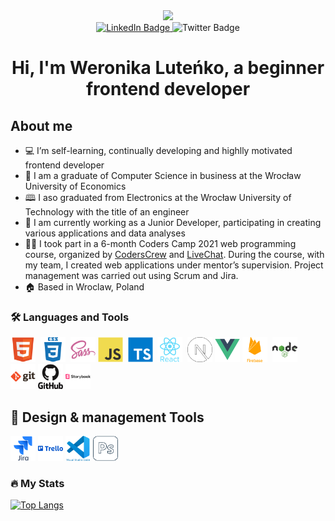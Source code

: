  
<div id="header" align="center">
  <img src="https://i.pinimg.com/originals/9a/68/71/9a68716efc331fcc84e3a4ce5f23d18d.png" width="250"/>
  <div id="badges">
  <a href="https://www.linkedin.com/in/weronikalutenko/">
    <img src="https://img.shields.io/badge/LinkedIn-blue?style=for-the-badge&logo=linkedin&logoColor=white" alt="LinkedIn Badge"/>
    </a>
    <img src="https://img.shields.io/badge/weronika.lutenko@gmail.com-purple?style=for-the-badge&logo=mailr&logoColor=white" alt="Twitter Badge"/>
    <h1>Hi, I'm Weronika Luteńko, a beginner frontend developer</h1>
</div>
</div>


## About me
- 💻 I’m self-learning, continually developing and highlly motivated frontend developer
- 📖 I am a graduate of Computer Science in business at the Wrocław University of Economics
- 🕮 I aso graduated from Electronics at the Wrocław University of Technology with the title of an engineer
- 🤔 I am currently working as a Junior Developer, participating in creating various applications and data analyses
- 👨‍💻 I took part in a 6-month Coders Camp 2021 web programming course, organized by [CodersCrew](https://coderscrew.pl/) and [LiveChat](https://www.livechat.com/). During the course, with my team, I created web applications under mentor’s supervision. Project management was carried out using Scrum and Jira.
- 🏠 Based in Wroclaw, Poland


### :hammer_and_wrench: Languages and Tools
<div> 
  <img src="https://github.com/devicons/devicon/blob/master/icons/html5/html5-original.svg" title="HTML5" alt="HTML" width="40" height="40"/>&nbsp;
   <img src="https://github.com/devicons/devicon/blob/master/icons/css3/css3-plain-wordmark.svg"  title="CSS3" alt="CSS" width="40" height="40"/>&nbsp;
  <img src="https://github.com/devicons/devicon/blob/master/icons/sass/sass-original.svg" title="SAAS" **alt="SAAS" width="40" height="40"/>
  <img src="https://github.com/devicons/devicon/blob/master/icons/javascript/javascript-original.svg" title="JavaScript" alt="JavaScript" width="40" height="40"/>&nbsp;
  <img src="https://github.com/devicons/devicon/blob/master/icons/typescript/typescript-original.svg" title="Typescript" alt="Typescript" width="40" height="40"/>&nbsp;
  <img src="https://github.com/devicons/devicon/blob/master/icons/react/react-original-wordmark.svg" title="React" alt="React" width="40" height="40"/>&nbsp;
  <img src="https://github.com/devicons/devicon/blob/master/icons/nextjs/nextjs-line.svg" title="Next.js" **alt="Next.js" width="40" height="40"/>
  <img src="https://github.com/devicons/devicon/blob/master/icons/vuejs/vuejs-original.svg" title="Vue.js" **alt="Vue.js" width="40" height="40"/>
  <img src="https://github.com/devicons/devicon/blob/master/icons/firebase/firebase-plain-wordmark.svg" title="Firebase" alt="Firebase" width="40" height="40"/>&nbsp;
  <img src="https://github.com/devicons/devicon/blob/master/icons/nodejs/nodejs-original-wordmark.svg" title="NodeJS" alt="NodeJS" width="40" height="40"/>&nbsp;
  <img src="https://github.com/devicons/devicon/blob/master/icons/git/git-original-wordmark.svg" title="Git" **alt="Git" width="40" height="40"/>
  <img src="https://github.com/devicons/devicon/blob/master/icons/github/github-original-wordmark.svg" title="Github" **alt="Github" width="40" height="40"/>
  <img src="https://github.com/devicons/devicon/blob/master/icons/storybook/storybook-original-wordmark.svg" title="Storybook" **alt="Storybook" width="40" height="40"/>
</div>


## 🎨 Design & management Tools

<div>
  <img src="https://github.com/devicons/devicon/blob/master/icons/jira/jira-original-wordmark.svg" title="Jira" **alt="Jira" width="40" height="40"/>
  <img src="https://github.com/devicons/devicon/blob/master/icons/trello/trello-plain-wordmark.svg" title="Trello" **alt="Trello" width="40" height="40"/>
  <img src="https://github.com/devicons/devicon/blob/master/icons/vscode/vscode-original-wordmark.svg" title="VSCode" **alt="VSCode" width="40" height="40"/>
  <img src="https://github.com/devicons/devicon/blob/master/icons/photoshop/photoshop-line.svg" title="Photoshop" **alt="Photoshop" width="40" height="40"/>
</div>


### :fire: My Stats
[![Top Langs](https://github-readme-stats.vercel.app/api/top-langs/?username=vera98d&layout=compact&theme=vision-friendly-dark)](https://github.com/anuraghazra/github-readme-stats)
